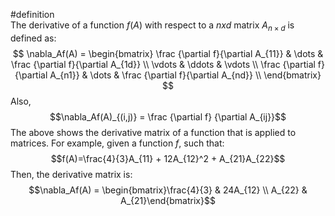 #definition  
The derivative of a function $f(A)$ with respect to a $n x d$ matrix $A_{n \times d}$ is defined as: 
$$
\nabla_Af(A) = \begin{bmatrix}
\frac {\partial f}{\partial A_{11}} & \dots &  \frac {\partial f}{\partial A_{1d}} \\
\vdots & \ddots & \vdots \\
\frac {\partial f}{\partial A_{n1}} & \dots &  \frac {\partial f}{\partial A_{nd}} \\
\end{bmatrix}
$$
Also,
$$\nabla_Af(A)_{(i,j)} = \frac {\partial f} {\partial A_{ij}}$$
The above shows the derivative matrix of a function that is applied to matrices. For example, given a function $f$, such that: 
$$f(A)=\frac{4}{3}A_{11} + 12A_{12}^2 + A_{21}A_{22}$$ Then, the derivative matrix is: 
$$\nabla_Af(A) = \begin{bmatrix}\frac{4}{3} & 24A_{12} \\ A_{22} & A_{21}\end{bmatrix}$$
